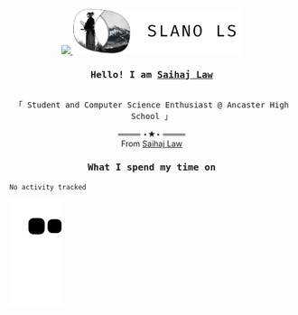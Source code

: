 <p align="center">
<a href="https://amplication.com/#gh-light-mode-only">
<img width="300" src="https://raw.githubusercontent.com/slano-ls/Group\ 1.png#gh-light-mode-only">
</a>
<a href="https://amplication.com/#gh-dark-mode-only">
<img width="300" src="https://github.com/slano-ls/slano-ls/blob/main/Group%201.png#gh-dark-mode-only">
</a>
</p>


<h3 align="center"><samp>Hello! I am <b><a rel="nofollow noopener noreferrer" target="_blank" href="">Saihaj Law</a></b></samp></h3>
<p align="center"><br>
  <samp>
    「 Student and Computer Science Enthusiast @ Ancaster High School </b> 」<br>
  </samp>
</p>

  <p align="center">
    ════ ⋆★⋆ ════<br>
    From <a href="">Saihaj Law</a>
  
  </p>
  
</samp>

<h3 align="center"><samp>What I spend my time on</samp></h3>
<p align="center">
<!--START_SECTION:waka-->

```text
No activity tracked
```

<!--END_SECTION:waka-->
</p>


![Snake animation](https://github.com/slano-ls/slano-ls/blob/output/github-contribution-grid-snake.svg)

